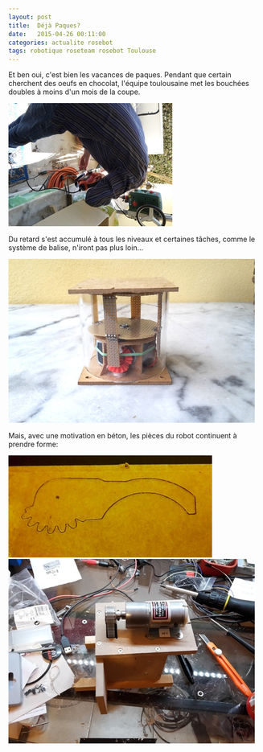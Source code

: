 ```yaml
---
layout: post
title:  Déjà Paques?
date:   2015-04-26 00:11:00
categories: actualite rosebot
tags: robotique roseteam rosebot Toulouse
---
```


Et ben oui, c'est bien les vacances de paques.
Pendant que certain cherchent des oeufs en chocolat, l'équipe toulousaine met les bouchées doubles à moins d'un mois de la coupe.

![David à l'oeuvre](/img/DavidALOeuvre.jpg)

Du retard s'est accumulé à tous les niveaux et certaines tâches, comme le système de balise, n'iront pas plus loin...

![Balise robot V2](/img/ProtoBaliseV2.0.jpg)

Mais, avec une motivation en béton, les pièces du robot continuent à prendre forme:

![1ère pièce de la pince](/img/1erePiecePince.jpg) 
![Bloc moteur assemblé](/img/BlocMoteur.jpg)
